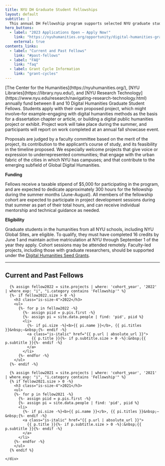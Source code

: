 ```yaml
---
title: NYU DH Graduate Student Fellowships
layout: default
subtitle: |
  This annual DH Fellowship program supports selected NYU graduate students as they develop innovative digital humanities projects. Successful applicants receive mentoring, a $5,000 stipend, and participate in a cohort to develop their skills and sharpen their ideas.
hero_buttons:
  - label: "2023 Applications Open – Apply Now!"
    link: "https://nyuhumanities.org/opportunity/digital-humanities-graduate-student-summer-fellowships/"
    external: true
contents_links:
  - label: "Current and Past Fellows"
    link: "#past-fellows"
  - label: "FAQ"
    link: "faq"
  - label: Grant Cycle Information
    link: "grant-cycles"
---
```


<div class="container">
  <div class="content post-content mb-6" markdown="1">
[The Center for the Humanities](https://nyuhumanities.org/), [NYU Libraries](https://library.nyu.edu/), and [NYU Research Technology](https://www.nyu.edu/research/navigating-research-technology.html) annually fund between 8 and 10 Digital Humanities Graduate Student Fellows. Students apply with their own proposed project, which might involve–for example–engaging with digital humanities methods as the basis for a dissertation chapter or article, or building a digital public humanities project or exhibit. Project work will take place during the summer, and participants will report on work completed at an annual fall showcase event.

Proposals are judged by a faculty committee based on the merit of the project, its contribution to the applicant’s course of study, and its feasibility in the timeline proposed. We especially welcome projects that give voice or expression to underrepresented communities; that engage with the urban fabric of the cities in which NYU has campuses; and that contribute to the emerging subfield of Global Digital Humanities.

**Funding**

Fellows receive a taxable stipend of $5,000 for participating in the program, and are expected to dedicate approximately 300 hours for the fellowship during the summer months (June-August). All members of the fellowship cohort are expected to participate in project development sessions during that summer as part of their total hours, and can receive individual mentorship and technical guidance as needed.

**Eligibility**

Graduate students in the humanities from all NYU schools, including NYU Global Sites, are eligible. To qualify, they must have completed 16 credits by June 1 and maintain active matriculation at NYU through September 1 of the year they apply. Cohort sessions may be attended remotely. Faculty-led projects, including those with graduate researchers, should be supported under the [Digital Humanities Seed Grants](/funding/seed-grants/).

  </div>
</div>

<hr>

<section class="section full-width">
  <div class="container">
    <div class="content post-content mb-6">
      <h2 class="is-size-3" id="past-fellows">Current and Past Fellows</h2>

      {% assign fellow2022 = site.projects | where: 'cohort_year', '2022' | where_exp: "i", "i.category contains 'Fellowship'" %}
      {%- if fellow2022.size > 0 -%}
        <h3 class="is-size-4">2022</h3>
        <ul>
          {%- for p in fellow2022 -%}
            {%- assign piid = p.pis.first -%}
            {%- assign pi = site.data.people | find: 'pid', piid %}
            <li>
              {%- if pi.size -%}<b>{{ pi.name }}</b>, {{ pi.titles }}&nbsp;—&nbsp;{%- endif -%}
              <a class="is-italic" href="{{ p.url | absolute_url }}">
                {{ p.title }}{%- if p.subtitle.size > 0 -%}:&nbsp;{{ p.subtitle }}{%- endif -%}
              </a>
            </li>
          {%- endfor -%}
        </ul>
      {%- endif -%}

      {% assign fellow2021 = site.projects | where: 'cohort_year', '2021' | where_exp: "i", "i.category contains 'Fellowship'" %}
      {% if fellow2021.size > 0 -%}
        <h3 class="is-size-4">2021</h3>
        <ul>
        {%- for p in fellow2021 -%}
          {%- assign piid = p.pis.first -%}
          {%- assign pi = site.data.people | find: 'pid', piid %}
          <li>
            {%- if pi.size -%}<b>{{ pi.name }}</b>, {{ pi.titles }}&nbsp;—&nbsp;{%- endif -%}
            <a class="is-italic" href="{{ p.url | absolute_url }}">
              {{ p.title }}{%- if p.subtitle.size > 0 -%}:&nbsp;{{ p.subtitle }}{%- endif -%}
            </a>
          </li>
        {%- endfor -%}
        </ul>
      {% endif %}

    </div>

  </div>
</section>
